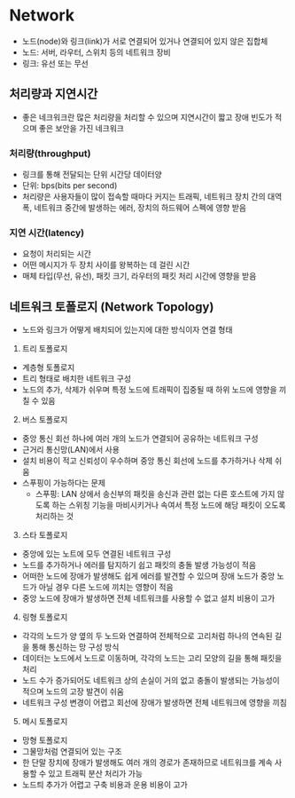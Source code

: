 # Network
- 노드(node)와 링크(link)가 서로 연결되어 있거나 연결되어 있지 않은 집합체
- 노드: 서버, 라우터, 스위치 등의 네트워크 장비
- 링크: 유선 또는 무선

## 처리량과 지연시간
- 좋은 네크워크란 많은 처리량을 처리할 수 있으며 지연시간이 짧고 장애 빈도가 적으며 좋은 보안을 가진 네크워크

### 처리량(throughput)
- 링크를 통해 전달되는 단위 시간당 데이터양
- 단위: bps(bits per second)
- 처리량은 사용자들이 많이 접속할 때마다 커지는 트래픽, 
네트워크 장치 간의 대역폭, 네트워크 중간에 발생하는 에러, 장치의 하드웨어 스펙에 영향 받음

### 지연 시간(latency)
- 요청이 처리되는 시간
- 어떤 메시지가 두 장치 사이를 왕복하는 데 걸린 시간
- 매체 타입(무선, 유선), 패킷 크기, 라우터의 패킷 처리 시간에 영향을 받음

## 네트워크 토폴로지 (Network Topology)
- 노드와 링크가 어떻게 배치되어 있는지에 대한 방식이자 연결 형태

1. 트리 토폴로지
- 계층형 토폴로지
- 트리 형태로 배치한 네트워크 구성
- 노드의 추가, 삭제가 쉬우며 특정 노드에 트래픽이 집중될 때 하위 노드에 영향을 끼칠 수 있음

2. 버스 토폴로지
- 중앙 통신 회선 하나에 여러 개의 노드가 연결되어 공유하는 네트워크 구성
- 근거리 통신망(LAN)에서 사용
- 설치 비용이 적고 신뢰성이 우수하며 중앙 통신 회선에 노드를 추가하거나 삭제 쉬움
- 스푸핑이 가능하다는 문제
  - 스푸핑: LAN 상에서 송신부의 패킷을 송신과 관련 없는 다른 호스트에 가지 않도록 하는 스위칭 기능을
  마비시키거나 속여서 특정 노드에 해당 패킷이 오도록 처리하는 것

3. 스타 토폴로지
- 중앙에 있는 노트에 모두 연결된 네트워크 구성
- 노드를 추가하거나 에러를 탐지하기 쉽고 패킷의 충돌 발생 가능성이 적음
- 어떠한 노드에 장애가 발생해도 쉽게 에러를 발견할 수 있으며 장애 노드가 중앙 노드가 아닐 경우 다른 노드에 끼치는 영향이 적음
- 중앙 노드에 장애가 발생하면 전체 네트워크를 사용할 수 없고 설치 비용이 고가

4. 링형 토폴로지
- 각각의 노드가 양 옆의 두 노드와 연결하여 전체적으로 고리처럼 하나의 연속된 길을 통해 통신하는 망 구성 방식
- 데이터는 노드에서 노드로 이동하며, 각각의 노드는 고리 모양의 길을 통해 패킷을 처리
- 노드 수가 증가되어도 네트워크 상의 손실이 거의 없고 충돌이 발생되는 가능성이 적으며 노드의 고장 발견이 쉬움
- 네트워크 구성 변경이 어렵고 회선에 장애가 발생하면 전체 네트워크에 영향을 끼침

5. 메시 토폴로지
- 망형 토폴로지
- 그물망처럼 연결되어 있는 구조
- 한 단말 장치에 장애가 발생해도 여러 개의 경로가 존재하므로 네트워크를 계속 사용할 수 있고 트래픽 분산 처리가 가능
- 노드틔 추가가 어렵고 구축 비용과 운용 비용이 고가